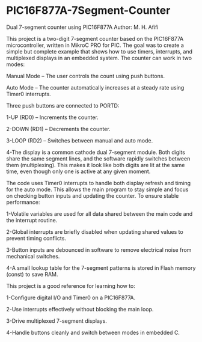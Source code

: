 # PIC16F877A-7Segment-Counter
Dual 7-segment counter using PIC16F877A
Author: M. H. Afifi

This project is a two-digit 7-segment counter based on the PIC16F877A microcontroller, written in MikroC PRO for PIC. The goal was to create a simple but complete example that shows how to use timers, interrupts, and multiplexed displays in an embedded system.
The counter can work in two modes:

Manual Mode – The user controls the count using push buttons.

Auto Mode – The counter automatically increases at a steady rate using Timer0 interrupts.

Three push buttons are connected to PORTD:

1-UP (RD0) – Increments the counter.

2-DOWN (RD1) – Decrements the counter.

3-LOOP (RD2) – Switches between manual and auto mode.

4-The display is a common cathode dual 7-segment module. Both digits share the same segment lines, and the software rapidly switches between them (multiplexing). This makes it look like both digits are lit at the same time, even though only one is active at any given moment.

The code uses Timer0 interrupts to handle both display refresh and timing for the auto mode. This allows the main program to stay simple and focus on checking button inputs and updating the counter.
To ensure stable performance:

1-Volatile variables are used for all data shared between the main code and the interrupt routine.

2-Global interrupts are briefly disabled when updating shared values to prevent timing conflicts.

3-Button inputs are debounced in software to remove electrical noise from mechanical switches.

4-A small lookup table for the 7-segment patterns is stored in Flash memory (const) to save RAM.

This project is a good reference for learning how to:

1-Configure digital I/O and Timer0 on a PIC16F877A.

2-Use interrupts effectively without blocking the main loop.

3-Drive multiplexed 7-segment displays.

4-Handle buttons cleanly and switch between modes in embedded C.
